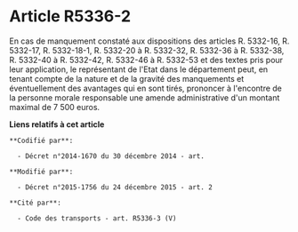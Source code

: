 # Article R5336-2

En cas de manquement constaté aux dispositions des articles R. 5332-16, R. 5332-17, R. 5332-18-1, R. 5332-20 à R. 5332-32, R.
5332-36 à R. 5332-38, R. 5332-40 à R. 5332-42, R. 5332-46 à R. 5332-53 et des textes pris pour leur application, le
représentant de l'Etat dans le département peut, en tenant compte de la nature et de la gravité des manquements et
éventuellement des avantages qui en sont tirés, prononcer à l'encontre de la personne morale responsable une amende
administrative d'un montant maximal de 7 500 euros.

**Liens relatifs à cet article**

	**Codifié par**:

	  - Décret n°2014-1670 du 30 décembre 2014 - art.

	**Modifié par**:

	  - Décret n°2015-1756 du 24 décembre 2015 - art. 2

	**Cité par**:

	  - Code des transports - art. R5336-3 (V)
